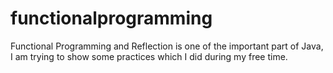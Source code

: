 # functionalprogramming
Functional Programming and Reflection is one of the important part of Java, I am trying to show some practices which I did during my free time.
